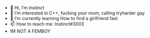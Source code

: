 - 👋 Hi, I’m Instinct
- 👀 I’m interested in C++, fucking your mom, calling tryharder gay
- 🌱 I’m currently learning How to find a girlfriend fast
- 📫 How to reach me: Instinct#3003
- IM NOT A FEMBOY
